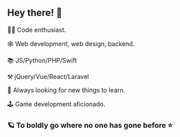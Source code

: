 ## Hey there! 🎉

<!--
**BenoitGaudieri/BenoitGaudieri** is a ✨ _special_ ✨ repository because its `README.md` (this file) appears on your GitHub profile.

Here are some ideas to get you started:

- 🔭 I’m currently working on ...
- 🌱 I’m currently learning ...
- 👯 I’m looking to collaborate on ...
- 🤔 I’m looking for help with ...
- 💬 Ask me about ...
- 📫 How to reach me: ...
- 😄 Pronouns: ...
- ⚡ Fun fact: ...
-->

👨‍💻 Code enthusiast. 

🕸 Web development, web design, backend. 

📚 JS/Python/PHP/Swift

⚒ jQuery/Vue/React/Laravel

👀 Always looking for new things to learn.

🕹 Game development aficionado.

### 🪐 To boldly go where no one has gone before ⭐
